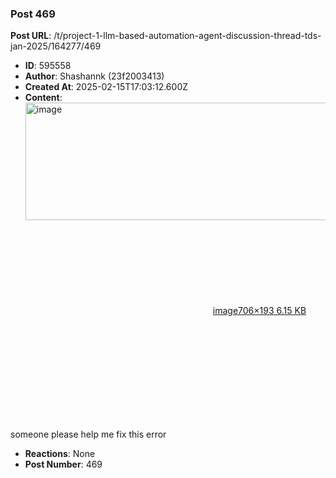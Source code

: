 ### Post 469
**Post URL**: /t/project-1-llm-based-automation-agent-discussion-thread-tds-jan-2025/164277/469
- **ID**: 595558
- **Author**: Shashannk (23f2003413)
- **Created At**: 2025-02-15T17:03:12.600Z
- **Content**:  
  <div class="lightbox-wrapper"><a class="lightbox" href="https://europe1.discourse-cdn.com/flex013/uploads/iitm/original/3X/b/9/b9a4995efdbe57c4d2d865982896333f8faf0c8c.png" data-download-href="/uploads/short-url/qugZ0sw5CBFFOJtKl2Mvz5NUDkE.png?dl=1" title="image" rel="noopener nofollow ugc"><img src="https://europe1.discourse-cdn.com/flex013/uploads/iitm/original/3X/b/9/b9a4995efdbe57c4d2d865982896333f8faf0c8c.png" alt="image" data-base62-sha1="qugZ0sw5CBFFOJtKl2Mvz5NUDkE" width="690" height="188" data-dominant-color="282524"><div class="meta"><svg class="fa d-icon d-icon-far-image svg-icon" aria-hidden="true"><use href="#far-image"></use></svg><span class="filename">image</span><span class="informations">706×193 6.15 KB</span><svg class="fa d-icon d-icon-discourse-expand svg-icon" aria-hidden="true"><use href="#discourse-expand"></use></svg></div></a></div><br>
someone please help me fix this error
- **Reactions**: None
- **Post Number**: 469

